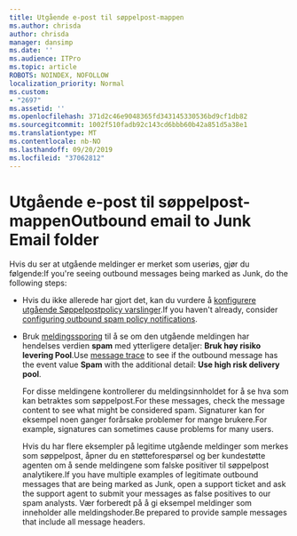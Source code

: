 ```yaml
---
title: Utgående e-post til søppelpost-mappen
ms.author: chrisda
author: chrisda
manager: dansimp
ms.date: ''
ms.audience: ITPro
ms.topic: article
ROBOTS: NOINDEX, NOFOLLOW
localization_priority: Normal
ms.custom:
- "2697"
ms.assetid: ''
ms.openlocfilehash: 371d2c46e9048365fd343145330536bd9cf1db82
ms.sourcegitcommit: 1002f510fadb92c143cd6bbb60b42a851d5a38e1
ms.translationtype: MT
ms.contentlocale: nb-NO
ms.lasthandoff: 09/20/2019
ms.locfileid: "37062812"
---
```

# <a name="outbound-email-to-junk-email-folder"></a><span data-ttu-id="434da-102">Utgående e-post til søppelpost-mappen</span><span class="sxs-lookup"><span data-stu-id="434da-102">Outbound email to Junk Email folder</span></span>

<span data-ttu-id="434da-103">Hvis du ser at utgående meldinger er merket som useriøs, gjør du følgende:</span><span class="sxs-lookup"><span data-stu-id="434da-103">If you're seeing outbound messages being marked as Junk, do the following steps:</span></span>

- <span data-ttu-id="434da-104">Hvis du ikke allerede har gjort det, kan du vurdere å [konfigurere utgående Søppelpostpolicy varslinger](https://docs.microsoft.com/office365/securitycompliance/configure-the-outbound-spam-policy).</span><span class="sxs-lookup"><span data-stu-id="434da-104">If you haven't already, consider [configuring outbound spam policy notifications](https://docs.microsoft.com/office365/securitycompliance/configure-the-outbound-spam-policy).</span></span>

- <span data-ttu-id="434da-105">Bruk [meldingssporing](https://docs.microsoft.com/office365/securitycompliance/message-trace-scc) til å se om den utgående meldingen har hendelses verdien **spam** med ytterligere detaljer: **Bruk høy risiko levering Pool**.</span><span class="sxs-lookup"><span data-stu-id="434da-105">Use [message trace](https://docs.microsoft.com/office365/securitycompliance/message-trace-scc) to see if the outbound message has the event value **Spam** with the additional detail: **Use high risk delivery pool**.</span></span>

  <span data-ttu-id="434da-106">For disse meldingene kontrollerer du meldingsinnholdet for å se hva som kan betraktes som søppelpost.</span><span class="sxs-lookup"><span data-stu-id="434da-106">For these messages, check the message content to see what might be considered spam.</span></span> <span data-ttu-id="434da-107">Signaturer kan for eksempel noen ganger forårsake problemer for mange brukere.</span><span class="sxs-lookup"><span data-stu-id="434da-107">For example, signatures can sometimes cause problems for many users.</span></span>

  <span data-ttu-id="434da-108">Hvis du har flere eksempler på legitime utgående meldinger som merkes som søppelpost, åpner du en støtteforespørsel og ber kundestøtte agenten om å sende meldingene som falske positiver til søppelpost analytikere.</span><span class="sxs-lookup"><span data-stu-id="434da-108">If you have multiple examples of legitimate outbound messages that are being marked as Junk, open a support ticket and ask the support agent to submit your messages as false positives to our spam analysts.</span></span> <span data-ttu-id="434da-109">Vær forberedt på å gi eksempel meldinger som inneholder alle meldingshoder.</span><span class="sxs-lookup"><span data-stu-id="434da-109">Be prepared to provide sample messages that include all message headers.</span></span>
